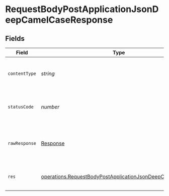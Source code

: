 # RequestBodyPostApplicationJsonDeepCamelCaseResponse


## Fields

| Field                                                                                                                                         | Type                                                                                                                                          | Required                                                                                                                                      | Description                                                                                                                                   | Example                                                                                                                                       |
| --------------------------------------------------------------------------------------------------------------------------------------------- | --------------------------------------------------------------------------------------------------------------------------------------------- | --------------------------------------------------------------------------------------------------------------------------------------------- | --------------------------------------------------------------------------------------------------------------------------------------------- | --------------------------------------------------------------------------------------------------------------------------------------------- |
| `contentType`                                                                                                                                 | *string*                                                                                                                                      | :heavy_check_mark:                                                                                                                            | HTTP response content type for this operation                                                                                                 |                                                                                                                                               |
| `statusCode`                                                                                                                                  | *number*                                                                                                                                      | :heavy_check_mark:                                                                                                                            | HTTP response status code for this operation                                                                                                  |                                                                                                                                               |
| `rawResponse`                                                                                                                                 | [Response](https://developer.mozilla.org/en-US/docs/Web/API/Response)                                                                         | :heavy_check_mark:                                                                                                                            | Raw HTTP response; suitable for custom response parsing                                                                                       |                                                                                                                                               |
| `res`                                                                                                                                         | [operations.RequestBodyPostApplicationJsonDeepCamelCaseRes](../../../sdk/models/operations/requestbodypostapplicationjsondeepcamelcaseres.md) | :heavy_minus_sign:                                                                                                                            | OK                                                                                                                                            | {<br/>"json": "..."<br/>}                                                                                                                     |